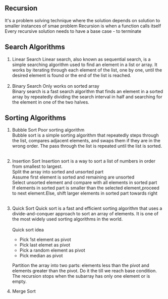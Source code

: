 ## Recursion

It's a problem solving technique where the solution depends on solution to smaller instances of smae problem
Recursion is when a function calls itself
Every recursive solution needs to have a base case - to terminate

## Search Algorithms

1. Linear Search
   Linear search, also known as sequential search, is a simple searching algorithm used to find an element in a list or array. It works by iterating through each element of the list, one by one, until the desired element is found or the end of the list is reached.<br><br>
2. Binary Search
   Only works on sorted array<br/>
   Binary search is a fast search algorithm that finds an element in a sorted array by repeatedly dividing the search interval in half and searching for the element in one of the two halves.

## Sorting Algorithms

1. Bubble Sort
   Poor sorting algorithm<br>
   Bubble sort is a simple sorting algorithm that repeatedly steps through the list, compares adjacent elements, and swaps them if they are in the wrong order. The pass through the list is repeated until the list is sorted.<br><br>
2. Insertion Sort
   Insertion sort is a way to sort a list of numbers in order from smallest to largest.<br>
   Split the array into sorted and unsorted part<br>
   Assume first element is sorted and remaining are unsorted<br>
   Select unsorted element and compare with all elements in sorted part<br>
   If elements in sorted part is smaller than the selected element,proceed to next element.Else, shift larger elements in sorted part towards right<br><br>
3. Quick Sort
   Quick sort is a fast and efficient sorting algorithm that uses a divide-and-conquer approach to sort an array of elements. It is one of the most widely used sorting algorithms in the world.<br><br>
   Quick sort idea
   <ul>
      <li>Pick 1st element as pivot</li>
      <li>Pick last elemet as pivot</li>
      <li>Pick a random element as pivot</li>
      <li>Pick median as pivot</li>
   </ul>
    
   Partition the array into two parts: elements less than the pivot and elements greater than the pivot. Do it the till we reach base condition. The recursion stops when the subarray has only one element or is empty.

4. Merge Sort
